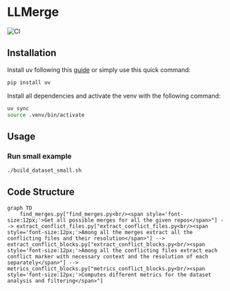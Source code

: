 # LLMerge

![CI](https://github.com/benedikt-schesch/LLMerge/actions/workflows/ci.yml/badge.svg)

## Installation

Install uv following this [guide](https://docs.astral.sh/uv/getting-started/installation/#standalone-installer) or simply use this quick command:

```bash
pip install uv
```

Install all dependencies and activate the venv with the following command:

```bash
uv sync
source .venv/bin/activate
```

## Usage

### Run small example

```bash
./build_dataset_small.sh
```

## Code Structure

```mermaid
graph TD
    find_merges.py["find_merges.py<br/><span style='font-size:12px;'>Get all possible merges for all the given repos</span>"] --> extract_conflict_files.py["extract_conflict_files.py<br/><span style='font-size:12px;'>Among all the merges extract all the conflicting files and their resolution</span>"] --> extract_conflict_blocks.py["extract_conflict_blocks.py<br/><span style='font-size:12px;'>Among all the conflicting files extract each conflict marker with necessary context and the resolution of each separately</span>"] --> metrics_conflict_blocks.py["metrics_conflict_blocks.py<br/><span style='font-size:12px;'>Computes different metrics for the dataset analysis and filtering</span>"]
```
